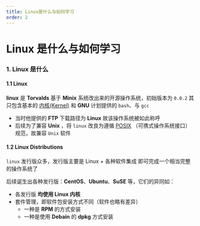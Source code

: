 ```yaml
---
title: Linux是什么与如何学习
order: 2
---
```


# Linux 是什么与如何学习

### 1. Linux 是什么

#### 1.1 Linux

**linux** 是 **Torvalds** 基于 **Minix** 系统改出来的开源操作系统，初始版本为 `0.0.2` 其只包含基本的 [内核(Kernel)](/unix_like/linux/linux基础指引/计算机概论#421-内核kernel) 和 **GNU** 计划提供的 `bash`、与 `gcc`

- 当时他提供的 **FTP** 下载路径为 **Linux** 故该操作系统被如此称呼
- 后续为了兼容 **Unix** ，将 `linux` 改良为遵循 [POSIX](https://en.wikipedia.org/wiki/POSIX) （可携式操作系统接口）规范，故兼容 `Unix` 软件

#### 1.2 Linux Distributions

`linux` 发行版众多，发行版主要是 <Badge>Linux</Badge> + <Badge type="orange">各种软件集成</Badge> 即可完成一个相当完整的操作系统了

后续诞生出各种发行版：**CentOS**、**Ubuntu**、**SuSE** 等，它们的异同如：

- 各发行版 **均使用 Linux 内核**
- 套件管理，即软件包安装方式不同（软件也略有差异）
  - 一种是 **RPM** 的方式安装
  - 一种是使用 **Debain** 的 **dpkg** 方式安装
